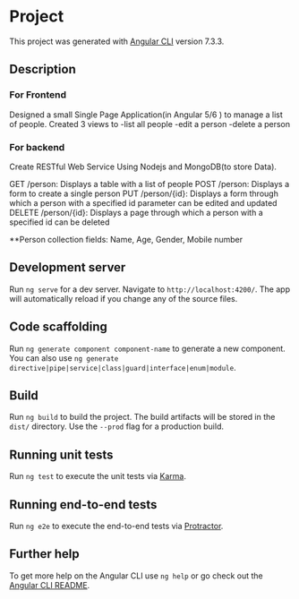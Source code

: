 # Project

This project was generated with [Angular CLI](https://github.com/angular/angular-cli) version 7.3.3.

## Description
### For Frontend
Designed a small Single Page Application(in Angular 5/6 ) to manage a list of people. Created 3 views to
-list all people
-edit a person 
-delete a person

### For backend
Create  RESTful Web Service Using  Nodejs and  MongoDB(to store Data). 

GET /person: Displays a table with a list of people
POST /person: Displays a form to create a single person
PUT /person/{id}: Displays a form through which a person with a specified id parameter can be edited and updated
DELETE /person/{id}: Displays a page through which a person with a specified id can be deleted

**Person collection fields: Name, Age, Gender, Mobile number

## Development server

Run `ng serve` for a dev server. Navigate to `http://localhost:4200/`. The app will automatically reload if you change any of the source files.

## Code scaffolding

Run `ng generate component component-name` to generate a new component. You can also use `ng generate directive|pipe|service|class|guard|interface|enum|module`.

## Build

Run `ng build` to build the project. The build artifacts will be stored in the `dist/` directory. Use the `--prod` flag for a production build.

## Running unit tests

Run `ng test` to execute the unit tests via [Karma](https://karma-runner.github.io).

## Running end-to-end tests

Run `ng e2e` to execute the end-to-end tests via [Protractor](http://www.protractortest.org/).

## Further help

To get more help on the Angular CLI use `ng help` or go check out the [Angular CLI README](https://github.com/angular/angular-cli/blob/master/README.md).

